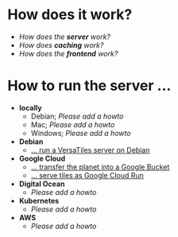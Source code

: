 # How does it work?

- *How does the **server** work?*
- *How does **caching** work?*
- *How does the **frontend** work?*

# How to run the server ...

- **locally**
  - Debian; *Please add a howto*
  - Mac; *Please add a howto*
  - Windows; *Please add a howto*
- **Debian**
  - [... run a VersaTiles server on Debian](how_to/debian_run_server.md)
- **Google Cloud**
  - [... transfer the planet into a Google Bucket](how_to/google_cloud_storage_planet.md)
  - [... serve tiles as Google Cloud Run](how_to/google_cloud_run_service.md)
- **Digital Ocean**
  - *Please add a howto*
- **Kubernetes**
  - *Please add a howto*
- **AWS**
  - *Please add a howto*
